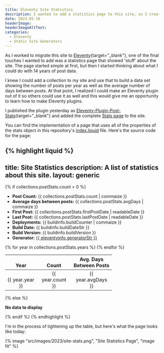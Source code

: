 ```yaml
---
title: Eleventy Site Statistics
description: I wanted to add a statistics page to this site, so I created an Eleventy plugin to do it. This article describes how to use the plugin in your Eleventy site.
date: 2023-05-10
headerImage: 
headerImageAltText: 
categories:
  - Eleventy
  - Static Site Generators
---
```


As I worked to migrate this site to [Eleventy](https://11ty.dev/docs/collections/){target="_blank"}, one of the final touches I wanted to add was a statistics page that showed 'stuff' about the site. The page started simple at first, but then I started thinking about what I could do with 14 years of post data. 

I knew I could add a collection to my site and use that to build a data set showing the number of posts per year as well as the average number of days between posts. At that point, I realized I could make an Eleventy plugin out of it so others could use it as well and this would give me an opportunity to learn how to make Eleventy plugins. 

I published the plugin yesterday as [Eleventy-Plugin-Post-Stats](https://github.com/johnwargo/eleventy-plugin-post-stats){target="_blank"} and added the complete [Stats page](/about/statistics) to the site. 

You can find the implementation of a page that uses all of the properties of the stats object in this repository's [index.liquid](http://github.com/johnwargo/eleventy-plugin-post-stats/blob/main/src/index.liquid) file. Here's the source code for the page:

{% highlight liquid %}
---
title: Site Statistics
description: A list of statistics about this site.
layout: generic
---

{% if collections.postStats.count > 0 %}
  <ul>
    <li>
      <strong>Post Count:</strong>
      {{ collections.postStats.count | commaize }}</li>
    <li>
      <strong>Average days between posts:</strong>
      {{ collections.postStats.avgDays | commaize }}</li>
    <li>
      <strong>First Post:</strong>
      {{ collections.postStats.firstPostDate | readableDate }}
    </li>
    <li>
      <strong>Last Post:</strong>
      {{ collections.postStats.lastPostDate | readableDate }}
    </li>
    <li>
      <strong>Deployments:</strong>
      {{ buildinfo.buildCounter | commaize }}
    </li>
    <li>
      <strong>Build Date:</strong>
      {{ buildinfo.buildDateStr }}
    </li>
    <li>
      <strong>Build Version:</strong>
      {{ buildinfo.buildVersion }}
    </li>
    <li>
      <strong>Generator:</strong>
      <a href="https://11ty.dev/" target="_blank">{{ eleventyinfo.generatorStr }}</a>
    </li>
  </ul>

  <style>
    table,
    th,
    td {
      width: 350px;
      text-align: center;
      vertical-align: bottom;
    }

    .chart-container {
      max-width: 1280px;
    }
  </style>

  <table>
    <thead>
      <tr>
        <th>Year</th>
        <th>Count</th>
        <th>Avg. Days Between Posts</th>
      </tr>
    </thead>
    <tbody>
      {% for year in collections.postStats.years %}
        <tr>
          <td>{{ year.year }}</td>
          <td>{{ year.count }}</td>
          <td>{{ year.avgDays }}</td>
        </tr>
      {% endfor %}
    </tbody>
  </table>

  <div class="chart-container">
    <canvas id="statsChart"></canvas>
  </div>

  <script src="https://cdn.jsdelivr.net/npm/chart.js"></script>
  <script>
    const ctx = document.getElementById('statsChart');
    new Chart(ctx, {
      data: {
        labels: [{% for year in collections.postStats.years %}'{{ year.year }}'{%- unless forloop.last %},{% endunless %}{% endfor %}],
      datasets: [
        {
          type: 'bar',
          label: 'Number of Posts',
          data: [{% for year in collections.postStats.years %}{{ year.count | commaize }}{%- unless forloop.last %},{% endunless %}{% endfor %}],
          borderWidth: 1,
          order: 1
        }, {
          type: 'line',
          label: 'Average Number of Days Between Posts',
          data: [{% for year in collections.postStats.years %}{{ year.avgDays | commaize }}{%- unless forloop.last %},{% endunless %}{% endfor %}],
          lineTension: 0.8,
          order: 2
        }
      ]
    },
    options: {
      scales: {
        y: {
          beginAtZero: true,
          title: {
            display: true,
            text: 'Number of Posts'
          }
        },
        x: {
          title: {
            display: true,
            text: 'Post Year'
          }
        }
      }
    }
  });
  </script>

{% else %}
  <p>
    <strong>No data to display</strong>
  </p>

{% endif %}
{% endhighlight %}

I'm in the process of tightening up the table, but here's what the page looks like today:

{% image "src/images/2023/site-stats.png", "Site Statistics Page", "image fit" %}
